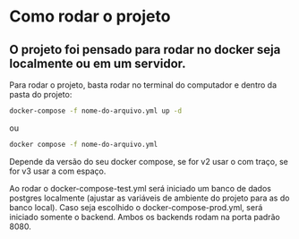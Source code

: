 Como rodar o projeto
=============

O projeto foi pensado para rodar no docker seja localmente ou em um servidor.
-------------

  Para rodar o projeto, basta rodar no terminal do computador e dentro da pasta do projeto:
  ```sh
  docker-compose -f nome-do-arquivo.yml up -d
  ```
ou
  ```sh
  docker compose -f nome-do-arquivo.yml
  ```
  Depende da versão do seu docker compose, se for v2 usar o com traço, se for v3 usar a com espaço.
  
  Ao rodar o docker-compose-test.yml será iniciado um banco de dados postgres localmente (ajustar as variáveis de ambiente do projeto para as do banco local).
  Caso seja escolhido o docker-compose-prod.yml, será iniciado somente o backend. Ambos os backends rodam na porta padrão 8080.

  
